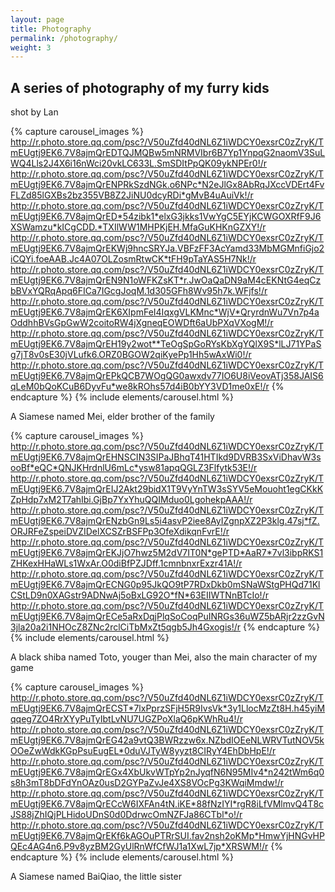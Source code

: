 ```yaml
---
layout: page
title: Photography
permalink: /photography/
weight: 3
---
```


## A series of photography of my furry kids

shot by Lan

{% capture carousel_images %}
http://r.photo.store.qq.com/psc?/V50uZfd40dNL6Z1iWDCY0exsrC0zZryK/TmEUgtj9EK6.7V8ajmQrEDTQJMQBw5mNRMVIbr6B7Yp1YnpqG2naomV3SuLWQ4Lls2J4X6i16nWci20vkLC633L.SmSDItPpQK09ykNPEr0!/r
http://r.photo.store.qq.com/psc?/V50uZfd40dNL6Z1iWDCY0exsrC0zZryK/TmEUgtj9EK6.7V8ajmQrENPRkSzdNGk.o6NPc*N2eJlGx8AbRqJXccVDErt4FvFLZd85lGXBs2bz355VB8Z2JiNU0dcyRDi*gMvB4uAuiVk!/r
http://r.photo.store.qq.com/psc?/V50uZfd40dNL6Z1iWDCY0exsrC0zZryK/TmEUgtj9EK6.7V8ajmQrED*54zibk1*elxG3jkks1VwYgC5EYjKCWGOXRfF9J6XSWamzu*kICgCDD.*TXIlWW1MHPKjEH.MfaGuKHKnGZXY!/r
http://r.photo.store.qq.com/psc?/V50uZfd40dNL6Z1iWDCY0exsrC0zZryK/TmEUgtj9EK6.7V8ajmQrEKWj9hncSRYJa.VBFzFF3AcYamd33MbMGMnfiGjo2iCQYi.foeAAB.Jc4A07OLZosmRtwCK*tFH9pTaYAS5H7Nk!/r
http://r.photo.store.qq.com/psc?/V50uZfd40dNL6Z1iWDCY0exsrC0zZryK/TmEUgtj9EK6.7V8ajmQrEN9N1oWFKZsKT*r.JwOaQaDN9aM4cEKNtG4eqCzbBVxYQRqApq6FICa7IGcgJoqM.1d305GFh8Wv95h7k.WFjfs!/r
http://r.photo.store.qq.com/psc?/V50uZfd40dNL6Z1iWDCY0exsrC0zZryK/TmEUgtj9EK6.7V8ajmQrEK6XIpmFeI4IqxgVLKMnc*WjV*QryrdnWu7Vn7p4aOddhhBVsGpGwW2coitoRW4jXgneqEOWDft6aUbPXqVXogM!/r
http://r.photo.store.qq.com/psc?/V50uZfd40dNL6Z1iWDCY0exsrC0zZryK/TmEUgtj9EK6.7V8ajmQrEH19y2wot**TeOgSpGoRYsKbXgYQlX9S*lLJ71YPaSg7jT8v0sE30jVLufk6.ORZ0BGOW2qiKyePp1Hh5wAxWi0!/r
http://r.photo.store.qq.com/psc?/V50uZfd40dNL6Z1iWDCY0exsrC0zZryK/TmEUgtj9EK6.7V8ajmQrEPkQCB7WOgQG0awxdv77IO6U8iVeovATj358JAIS6qLeM0bQoKCuB6DyvFu*we8kROhs57d4iB0bYY3VD1me0xE!/r
{% endcapture %}
{% include elements/carousel.html %}

<p class="text-center"> 
A Siamese named Mei, elder brother of the family
</p>

{% capture carousel_images %}
http://r.photo.store.qq.com/psc?/V50uZfd40dNL6Z1iWDCY0exsrC0zZryK/TmEUgtj9EK6.7V8ajmQrEHNSCIN3SIPaJBhqT41HTIkd9DVRB3SxViDhavW3sooBf*eQC*QNJKHrdnlU6mLc*ysw81apqQGLZ3Flfytk53E!/r
http://r.photo.store.qq.com/psc?/V50uZfd40dNL6Z1iWDCY0exsrC0zZryK/TmEUgtj9EK6.7V8ajmQrEIJ2Akt29bidX1T9VyYnTW3sSYV5eMouoht1egCKkKZpHdp7xM2T7ahIbi.GjBp7YxYhuQQIMduo0LgohekpAAA!/r
http://r.photo.store.qq.com/psc?/V50uZfd40dNL6Z1iWDCY0exsrC0zZryK/TmEUgtj9EK6.7V8ajmQrENzbGn9Ls5i4asvP2iee8AyIZgnpXZ2P3klg.47sj*fZ.ORJRFeZspeiDVZIDelXCSZrBSFPp3OfeXdikqnFvrE!/r
http://r.photo.store.qq.com/psc?/V50uZfd40dNL6Z1iWDCY0exsrC0zZryK/TmEUgtj9EK6.7V8ajmQrEKJjO7hwz5M2dV7IT0N*gePTD*AaR7*7vl3ibpRKS1ZHKexHHaWLs1WxAr.O0diBfPZJDff.1cmnbnxrExzr41A!/r
http://r.photo.store.qq.com/psc?/V50uZfd40dNL6Z1iWDCY0exsrC0zZryK/TmEUgtj9EK6.7V8ajmQrECNG0p95JkQO9tP7RDxDkb0mSNaWStgPHQd71KlCStLD9n0XAGstr9ADNwAj5oBxLG92O*fN*63EIIWTNnBTcIo!/r
http://r.photo.store.qq.com/psc?/V50uZfd40dNL6Z1iWDCY0exsrC0zZryK/TmEUgtj9EK6.7V8ajmQrECe5aRxDqjPlqSoCoqPuINRGs36uWZ5bARjr2zzGvN3jla20a2i1NHOcZ8ZNc2rclCiTbMxZt5qgb5Jh4Gxogis!/r
{% endcapture %}
{% include elements/carousel.html %}

<p class="text-center"> 
A black shiba named Toto, youger than Mei, also the main character of my game <iPuppyDays
</p>

{% capture carousel_images %}
http://r.photo.store.qq.com/psc?/V50uZfd40dNL6Z1iWDCY0exsrC0zZryK/TmEUgtj9EK6.7V8ajmQrECST*7lxPprzSFjH5R9IvsVk*3y1LlocMzZt8H.h45yiMqqeg7ZO4RrXYyPuTyIbtLvNU7UGZPoXlaQ6pKWhRu4!/r
http://r.photo.store.qq.com/psc?/V50uZfd40dNL6Z1iWDCY0exsrC0zZryK/TmEUgtj9EK6.7V8ajmQrEG42a9vtQ3BWRzzw6x.NZbdIOEeNLWRVTutNOV5kOOeZwWdkKGpPsuEugEL*0duVJTyW8yyzt8CIRyY4EhDbHpE!/r
http://r.photo.store.qq.com/psc?/V50uZfd40dNL6Z1iWDCY0exsrC0zZryK/TmEUgtj9EK6.7V8ajmQrEGx4XbUkvWTpYp2nJyqfN6N95MIv4*n242tWm6q0s8h3mT8bDFdYnOAz0usD2GYPaZvJe4XS8VOcPg3KWqiMmdw!/r
http://r.photo.store.qq.com/psc?/V50uZfd40dNL6Z1iWDCY0exsrC0zZryK/TmEUgtj9EK6.7V8ajmQrECcW6IXFAn4tN.iKE*88fNzIYI*rgR8iLfVMlmvQ4T8cJS88jZhIQjPLHidoUDnS0d0DdrwcOmNZFJa86CTbl*o!/r
http://r.photo.store.qq.com/psc?/V50uZfd40dNL6Z1iWDCY0exsrC0zZryK/TmEUgtj9EK6.7V8ajmQrEKf6kAGOuPTRrSUI.fav2nsh2oKMp*HmwYjHNGvHPQEc4AG4n6.P9v8yzBM2GyUlRnWfCfWJ1a1XwL7jp*XRSWM!/r
{% endcapture %}
{% include elements/carousel.html %}

<p class="text-center"> 
A Siamese named BaiQiao, the little sister
</p>